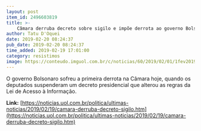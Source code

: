 ```yaml
---
layout: post
item_id: 2496603819
title: >-
    Câmara derruba decreto sobre sigilo e impõe derrota ao governo Bolsonaro
author: Tatu D'Oquei
date: 2019-02-20 08:24:37
pub_date: 2019-02-20 08:24:37
time_added: 2019-02-19 17:01:00
category: resistimos
image: https://conteudo.imguol.com.br/c/noticias/60/2019/02/01/1fev2019---deputados-e-familiares-no-plenario-da-camara-dos-deputados-momentos-antes-da-posse-dos-parlamentares-1549026168544_v2_615x300.jpg
---
```


O governo Bolsonaro sofreu a primeira derrota na Câmara hoje, quando os deputados suspenderam um decreto presidencial que alterou as regras da Lei de Acesso à Informação.

**Link:** [https://noticias.uol.com.br/politica/ultimas-noticias/2019/02/19/camara-derruba-decreto-sigilo.htm](https://noticias.uol.com.br/politica/ultimas-noticias/2019/02/19/camara-derruba-decreto-sigilo.htm)

